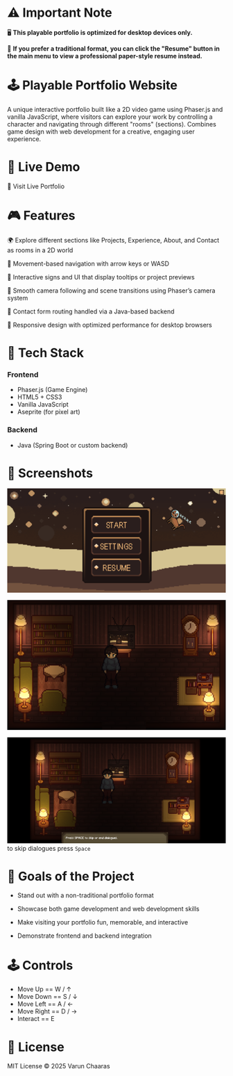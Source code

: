 # ⚠️ Important Note

🖥️ **This playable portfolio is optimized for desktop devices only.**

📄 **If you prefer a traditional format, you can click the "Resume" button in the main menu to view a professional paper-style resume instead.**

# 🕹️ Playable Portfolio Website

A unique interactive portfolio built like a 2D video game using Phaser.js and vanilla JavaScript, where visitors can explore your work by controlling a character and navigating through different "rooms" (sections). Combines game design with web development for a creative, engaging user experience.

# 🚀 Live Demo

🔗 Visit Live Portfolio

# 🎮 Features

🌍 Explore different sections like Projects, Experience, About, and Contact as rooms in a 2D world

🧭 Movement-based navigation with arrow keys or WASD

💬 Interactive signs and UI that display tooltips or project previews

🎥 Smooth camera following and scene transitions using Phaser’s camera system

🔄 Contact form routing handled via a Java-based backend

📱 Responsive design with optimized performance for desktop browsers

# 🧰 Tech Stack

### Frontend
- Phaser.js (Game Engine)
- HTML5 + CSS3	
- Vanilla JavaScript	
- Aseprite (for pixel art)

### Backend
- Java (Spring Boot or custom backend)

# 📸 Screenshots

![menu](https://github.com/slugoguls/Playable-Porfolio/blob/main/title.png?raw=true)

![room](https://github.com/slugoguls/Playable-Porfolio/blob/main/room.png?raw=true)

![skip](https://github.com/slugoguls/Playable-Porfolio/blob/main/skip.png?raw=true)
to skip dialogues press `Space`

# 🎯 Goals of the Project

- Stand out with a non-traditional portfolio format

- Showcase both game development and web development skills

- Make visiting your portfolio fun, memorable, and interactive

- Demonstrate frontend and backend integration

# 🕹 Controls

- Move Up	     ==      W / ↑
- Move Down	   ==     S / ↓
- Move Left	   ==      A / ←
- Move Right	 ==      D / →
- Interact	   ==       E

# 📄 License

MIT License © 2025 Varun Chaaras

